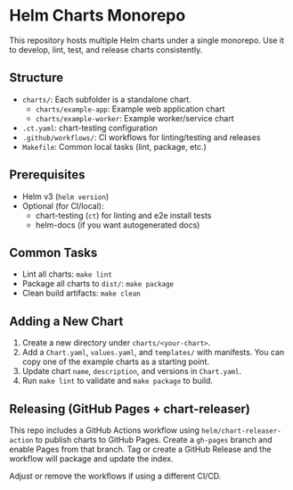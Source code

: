 # Helm Charts Monorepo

This repository hosts multiple Helm charts under a single monorepo. Use it to develop, lint, test, and release charts consistently.

## Structure

- `charts/`: Each subfolder is a standalone chart.
  - `charts/example-app`: Example web application chart
  - `charts/example-worker`: Example worker/service chart
- `.ct.yaml`: chart-testing configuration
- `.github/workflows/`: CI workflows for linting/testing and releases
- `Makefile`: Common local tasks (lint, package, etc.)

## Prerequisites

- Helm v3 (`helm version`)
- Optional (for CI/local):
  - chart-testing (`ct`) for linting and e2e install tests
  - helm-docs (if you want autogenerated docs)

## Common Tasks

- Lint all charts: `make lint`
- Package all charts to `dist/`: `make package`
- Clean build artifacts: `make clean`

## Adding a New Chart

1. Create a new directory under `charts/<your-chart>`.
2. Add a `Chart.yaml`, `values.yaml`, and `templates/` with manifests. You can copy one of the example charts as a starting point.
3. Update chart `name`, `description`, and versions in `Chart.yaml`.
4. Run `make lint` to validate and `make package` to build.

## Releasing (GitHub Pages + chart-releaser)

This repo includes a GitHub Actions workflow using `helm/chart-releaser-action` to publish charts to GitHub Pages. Create a `gh-pages` branch and enable Pages from that branch. Tag or create a GitHub Release and the workflow will package and update the index.

Adjust or remove the workflows if using a different CI/CD.
